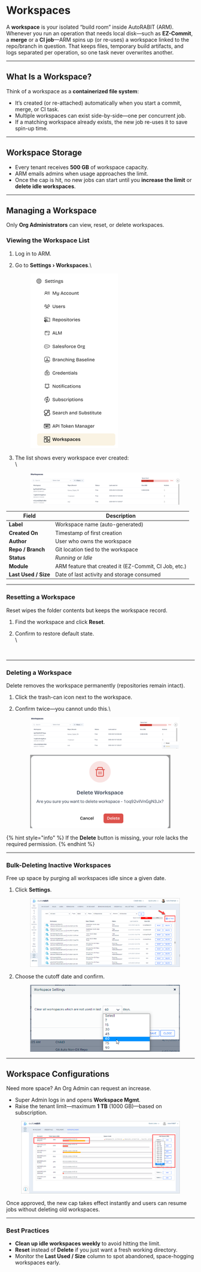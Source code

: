 # Workspaces

A **workspace** is your isolated “build room” inside AutoRABIT (ARM).\
Whenever you run an operation that needs local disk—such as **EZ-Commit**, a **merge** or a **CI job**—ARM spins up (or re-uses) a workspace linked to the repo/branch in question. That keeps files, temporary build artifacts, and logs separated per operation, so one task never overwrites another.

***

## What Is a Workspace? <a href="#what-is-workspace" id="what-is-workspace"></a>

Think of a workspace as a **containerized file system**:

* It’s created (or re-attached) automatically when you start a commit, merge, or CI task.
* Multiple workspaces can exist side-by-side—one per concurrent job.
* If a matching workspace already exists, the new job re-uses it to save spin-up time.

***

## Workspace Storage <a href="#workspace-storage" id="workspace-storage"></a>

* Every tenant receives **500 GB** of workspace capacity.
* ARM emails admins when usage approaches the limit.
* Once the cap is hit, no new jobs can start until you **increase the limit** or **delete idle workspaces**.

***

## Managing a Workspace <a href="#managing-workspace" id="managing-workspace"></a>

Only **Org Administrators** can view, reset, or delete workspaces.

### Viewing the Workspace List <a href="#viewing-the-workspace" id="viewing-the-workspace"></a>

1. Log in to ARM.
2.  Go to **Settings › Workspaces**.\


    <figure><img src="../../../.gitbook/assets/image (1950).png" alt="" width="234"><figcaption></figcaption></figure>
3.  The list shows every workspace ever created:\
    \


    <figure><img src="../../../.gitbook/assets/image (1953).png" alt=""><figcaption></figcaption></figure>

| Field                | Description                                           |
| -------------------- | ----------------------------------------------------- |
| **Label**            | Workspace name (auto-generated)                       |
| **Created On**       | Timestamp of first creation                           |
| **Author**           | User who owns the workspace                           |
| **Repo / Branch**    | Git location tied to the workspace                    |
| **Status**           | _Running_ or _Idle_                                   |
| **Module**           | ARM feature that created it (EZ-Commit, CI Job, etc.) |
| **Last Used / Size** | Date of last activity and storage consumed            |

***

### Resetting a Workspace <a href="#reset-a-workspace" id="reset-a-workspace"></a>

Reset wipes the folder contents but keeps the workspace record.

1. Find the workspace and click **Reset**.
2.  Confirm to restore default state.\
    \


    <figure><img src="../../../.gitbook/assets/Screenshot 2025-08-16 at 9.40.11 PM.png" alt=""><figcaption></figcaption></figure>

***

### Deleting a Workspace <a href="#deleting-a-workspace" id="deleting-a-workspace"></a>

Delete removes the workspace permanently (repositories remain intact).

1. Click the trash-can icon next to the workspace.
2.  Confirm twice—you cannot undo this.\


    <figure><img src="../../../.gitbook/assets/image (1954).png" alt=""><figcaption></figcaption></figure>

    <figure><img src="../../../.gitbook/assets/image (1955).png" alt="" width="375"><figcaption></figcaption></figure>

{% hint style="info" %}
If the **Delete** button is missing, your role lacks the required permission.
{% endhint %}

***

### Bulk-Deleting Inactive Workspaces <a href="#deleting-inactive-workspaces" id="deleting-inactive-workspaces"></a>

Free up space by purging all workspaces idle since a given date.

1.  Click **Settings**.

    <figure><img src="../../../.gitbook/assets/image (726).png" alt="Workspace Settings gear icon"><figcaption></figcaption></figure>
2.  Choose the cutoff date and confirm.

    <figure><img src="../../../.gitbook/assets/image (727).png" alt="Delete inactive workspaces dialog" width="418"><figcaption></figcaption></figure>

***

## Workspace Configurations <a href="#workspace-configurations" id="workspace-configurations"></a>

Need more space? An Org Admin can request an increase.

* Super Admin logs in and opens **Workspace Mgmt**.
* Raise the tenant limit—maximum **1 TB** (1000 GB)—based on subscription.

<figure><img src="../../../.gitbook/assets/image (728).png" alt="Super Admin screen showing workspace size adjustment"><figcaption></figcaption></figure>

Once approved, the new cap takes effect instantly and users can resume jobs without deleting old workspaces.

***

### Best Practices

* **Clean up idle workspaces weekly** to avoid hitting the limit.
* **Reset** instead of **Delete** if you just want a fresh working directory.
* Monitor the **Last Used / Size** column to spot abandoned, space-hogging workspaces early.
